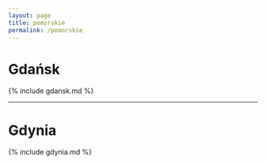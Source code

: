 ```yaml
---
layout: page
title: pomorskie
permalink: /pomorskie
---
```


# Gdańsk

{% include gdansk.md %}

---

# Gdynia

{% include gdynia.md %}


